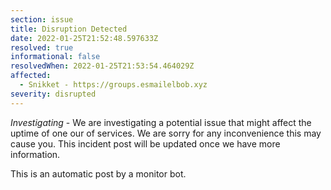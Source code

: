 ```yaml
---
section: issue
title: Disruption Detected
date: 2022-01-25T21:52:48.597633Z
resolved: true
informational: false
resolvedWhen: 2022-01-25T21:53:54.464029Z
affected:
  - Snikket - https://groups.esmailelbob.xyz
severity: disrupted
---
```

*Investigating* - We are investigating a potential issue that might affect the uptime of one our of services. We are sorry for any inconvenience this may cause you. This incident post will be updated once we have more information.

This is an automatic post by a monitor bot.
        